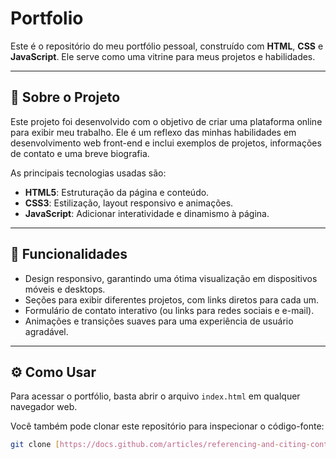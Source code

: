 # Portfolio

Este é o repositório do meu portfólio pessoal, construído com **HTML**, **CSS** e **JavaScript**. Ele serve como uma vitrine para meus projetos e habilidades.

---

## 🚀 Sobre o Projeto

Este projeto foi desenvolvido com o objetivo de criar uma plataforma online para exibir meu trabalho. Ele é um reflexo das minhas habilidades em desenvolvimento web front-end e inclui exemplos de projetos, informações de contato e uma breve biografia.

As principais tecnologias usadas são:
* **HTML5**: Estruturação da página e conteúdo.
* **CSS3**: Estilização, layout responsivo e animações.
* **JavaScript**: Adicionar interatividade e dinamismo à página.

---

## 🌟 Funcionalidades

* Design responsivo, garantindo uma ótima visualização em dispositivos móveis e desktops.
* Seções para exibir diferentes projetos, com links diretos para cada um.
* Formulário de contato interativo (ou links para redes sociais e e-mail).
* Animações e transições suaves para uma experiência de usuário agradável.

---

## ⚙️ Como Usar

Para acessar o portfólio, basta abrir o arquivo `index.html` em qualquer navegador web.

Você também pode clonar este repositório para inspecionar o código-fonte:

```bash
git clone [https://docs.github.com/articles/referencing-and-citing-content](https://docs.github.com/articles/referencing-and-citing-content)
